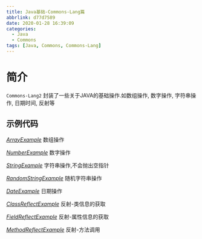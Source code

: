 ```yaml
---
title: Java基础-Commons-Lang篇
abbrlink: d77d7589
date: 2020-01-28 16:39:09
categories:
  - Java
  - Commons
tags: [Java, Commons, Commons-Lang]
---
```




# 简介

`Commons-Lang2` 封装了一些关于JAVA的基础操作.如数组操作, 数字操作, 字符串操作, 日期时间, 反射等



## 示例代码

[*ArrayExample*][1] 								数组操作

[*NumberExample*][2]							数字操作

[*StringExample*][3]								字符串操作,不会抛出空指针

[*RandomStringExample*][4]				  随机字符串操作

[*DateExample*][5] 							 	日期操作

[*ClassReflectExample*][6]					  反射-类信息的获取	

[*FieldReflectExample*][7]					   反射-属性信息的获取

[*MethodReflectExample*][8]				  反射-方法调用





[1]: https://github.com/jionjion/JAVA_WorkSpace/blob/master/JavaBase/src/commons/lang/arrayDemo/ArrayExample.java
[2]: https://github.com/jionjion/JAVA_WorkSpace/blob/master/JavaBase/src/commons/lang/mathDemo/NumberExample.java
[3]: https://github.com/jionjion/JAVA_WorkSpace/blob/master/JavaBase/src/commons/lang/stringDemo/StringExample.java
[4]: https://github.com/jionjion/JAVA_WorkSpace/blob/master/JavaBase/src/commons/lang/stringDemo/RandomStringExample.java
[5]: https://github.com/jionjion/JAVA_WorkSpace/blob/master/JavaBase/src/commons/lang/timeDemo/DateExample.java
[6]:https://github.com/jionjion/JAVA_WorkSpace/blob/master/JavaBase/src/commons/lang/reflectDemo/ClassReflectExample.java
[7]:https://github.com/jionjion/JAVA_WorkSpace/blob/master/JavaBase/src/commons/lang/reflectDemo/FieldReflectExample.java
[8]:https://github.com/jionjion/JAVA_WorkSpace/blob/master/JavaBase/src/commons/lang/reflectDemo/MethodReflectExample.java

